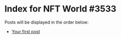 # Index for NFT World #3533
Posts will be displayed in the order below:

- [Your first post](./001-first.md)

